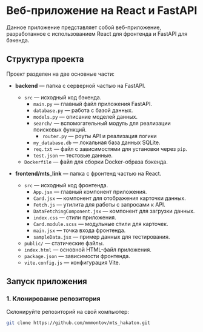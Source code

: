 # Веб-приложение на React и FastAPI

Данное приложение представляет собой веб-приложение, разработанное с использованием React для фронтенда и FastAPI для бэкенда.

## Структура проекта

Проект разделен на две основные части:

- **backend** — папка с серверной частью на FastAPI.
  - `src` — исходный код бэкенда.
    - `main.py` — главный файл приложения FastAPI.
    - `database.py` — работа с базой данных.
    - `models.py` — описание моделей данных.
    - `search/` — вспомогательный модуль для реализации поисковых функций.
      - `router.py` — роуты API и реализация логики
    - `my_database.db` — локальная база данных SQLite.
    - `req.txt` — файл с зависимостями для установки через `pip`.
    - `test.json` — тестовые данные.
  - `Dockerfile` — файл для сборки Docker-образа бэкенда.

- **frontend/mts_link** — папка с фронтенд частью на React.
  - `src` — исходный код фронтенда.
    - `App.jsx` — главный компонент приложения.
    - `Card.jsx` — компонент для отображения карточки данных.
    - `Fetch.js` — утилита для работы с запросами к API.
    - `DataFetchingComponent.jsx` — компонент для загрузки данных.
    - `index.css` — стили приложения.
    - `Card.module.scss` — модульные стили для карточек.
    - `main.jsx` — точка входа фронтенда.
    - `sampleData.jsx` — пример данных для тестирования.
  - `public/` — статические файлы.
  - `index.html` — основной HTML-файл приложения.
  - `package.json` — зависимости фронтенда.
  - `vite.config.js` — конфигурация Vite.

## Запуск приложения

### 1. Клонирование репозитория
Склонируйте репозиторий на свой компьютер:
```bash
git clone https://github.com/mmmontov/mts_hakaton.git

